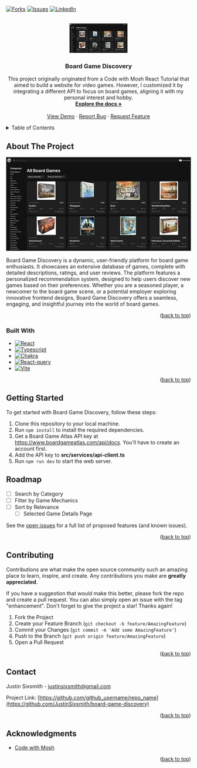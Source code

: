 <!-- Improved compatibility of back to top link: See: https://github.com/othneildrew/Best-README-Template/pull/73 -->

<a name="readme-top"></a>

<!--
*** Thanks for checking out the Best-README-Template. If you have a suggestion
*** that would make this better, please fork the repo and create a pull request
*** or simply open an issue with the tag "enhancement".
*** Don't forget to give the project a star!
*** Thanks again! Now go create something AMAZING! :D
-->

<!-- PROJECT SHIELDS -->
<!--
*** I'm using markdown "reference style" links for readability.
*** Reference links are enclosed in brackets [ ] instead of parentheses ( ).
*** See the bottom of this document for the declaration of the reference variables
*** for contributors-url, forks-url, etc. This is an optional, concise syntax you may use.
*** https://www.markdownguide.org/basic-syntax/#reference-style-links
-->

[![Forks][forks-shield]][forks-url]
[![Issues][issues-shield]][issues-url]
[![LinkedIn][linkedin-shield]][linkedin-url]

<!-- PROJECT LOGO -->
<br />
<div align="center">
  <a href="https://github.com/JustinSixsmith/board-game-discovery">
    <img src="public/board-game-discovery.jpeg" alt="Logo" width="full" height="80">
  </a>

<h3 align="center">Board Game Discovery</h3>

  <p align="center">
    This project originally originated from a Code with Mosh React Tutorial that aimed to build a website for video games. However, I customized it by integrating a different API to focus on board games, aligning it with my personal interest and hobby.
    <br />
    <a href="https://github.com/JustinSixsmith/board-game-discovery"><strong>Explore the docs »</strong></a>
    <br />
    <br />
    <a href="https://board-game-discovery.vercel.app/">View Demo</a>
    ·
    <a href="https://github.com/JustinSixsmith/board-game-discovery/issues">Report Bug</a>
    ·
    <a href="https://github.com/JustinSixsmith/board-game-discovery/issues">Request Feature</a>
  </p>
</div>

<!-- TABLE OF CONTENTS -->
<details>
  <summary>Table of Contents</summary>
  <ol>
    <li>
      <a href="#about-the-project">About The Project</a>
      <ul>
        <li><a href="#built-with">Built With</a></li>
      </ul>
    </li>
    <li>
      <a href="#getting-started">Getting Started</a>
      <ul>
        <li><a href="#prerequisites">Prerequisites</a></li>
        <li><a href="#installation">Installation</a></li>
      </ul>
    </li>
    <li><a href="#usage">Usage</a></li>
    <li><a href="#roadmap">Roadmap</a></li>
    <li><a href="#contributing">Contributing</a></li>
    <li><a href="#license">License</a></li>
    <li><a href="#contact">Contact</a></li>
    <li><a href="#acknowledgments">Acknowledgments</a></li>
  </ol>
</details>

<!-- ABOUT THE PROJECT -->

## About The Project

[![Product Name Screen Shot][product-screenshot]](https://example.com)

Board Game Discovery is a dynamic, user-friendly platform for board game enthusiasts. It showcases an extensive database of games, complete with detailed descriptions, ratings, and user reviews. The platform features a personalized recommendation system, designed to help users discover new games based on their preferences. Whether you are a seasoned player, a newcomer to the board game scene, or a potential employer exploring innovative frontend designs, Board Game Discovery offers a seamless, engaging, and insightful journey into the world of board games.

<p align="right">(<a href="#readme-top">back to top</a>)</p>

### Built With

- [![React][React.js]][React-url]
- [![Typescript][Typescript.com]][Typescript-url]
- [![Chakra][Chakra.com]][Chakra-url]
- [![React-query][React-query.com]][React-query-url]
- [![Vite][Vite.com]][Vite-url]

<p align="right">(<a href="#readme-top">back to top</a>)</p>

<!-- GETTING STARTED -->

## Getting Started

To get started with Board Game Discovery, follow these steps:

1. Clone this repository to your local machine.
2. Run `npm install` to install the required dependencies.
3. Get a Board Game Atlas API key at https://www.boardgameatlas.com/api/docs. You'll have to create an account first.
4. Add the API key to **src/services/api-client.ts**
5. Run `npm run dev` to start the web server.

<!-- ROADMAP -->

## Roadmap

- [ ] Search by Category
- [ ] Filter by Game Mechanics
- [ ] Sort by Relevance
  - [ ] Selected Game Details Page

See the [open issues](https://github.com/JustinSixsmith/board-game-discovery/issues) for a full list of proposed features (and known issues).

<p align="right">(<a href="#readme-top">back to top</a>)</p>

<!-- CONTRIBUTING -->

## Contributing

Contributions are what make the open source community such an amazing place to learn, inspire, and create. Any contributions you make are **greatly appreciated**.

If you have a suggestion that would make this better, please fork the repo and create a pull request. You can also simply open an issue with the tag "enhancement".
Don't forget to give the project a star! Thanks again!

1. Fork the Project
2. Create your Feature Branch (`git checkout -b feature/AmazingFeature`)
3. Commit your Changes (`git commit -m 'Add some AmazingFeature'`)
4. Push to the Branch (`git push origin feature/AmazingFeature`)
5. Open a Pull Request

<p align="right">(<a href="#readme-top">back to top</a>)</p>

<!-- CONTACT -->

## Contact

Justin Sixsmith - justinsixsmith@gmail.com

Project Link: [https://github.com/github_username/repo_name](https://github.com/JustinSixsmith/board-game-discovery)

<p align="right">(<a href="#readme-top">back to top</a>)</p>

<!-- ACKNOWLEDGMENTS -->

## Acknowledgments

- [Code with Mosh](https://codewithmosh.com)

<p align="right">(<a href="#readme-top">back to top</a>)</p>

<!-- MARKDOWN LINKS & IMAGES -->
<!-- https://www.markdownguide.org/basic-syntax/#reference-style-links -->

[contributors-shield]: https://img.shields.io/github/contributors/JustinSixsmith/board-game-discovery.svg?style=for-the-badge
[contributors-url]: https://github.com/github_username/repo_name/graphs/contributors
[forks-shield]: https://img.shields.io/github/forks/JustinSixsmith/board-game-discovery.svg?style=for-the-badge
[forks-url]: https://github.com/JustinSixsmith/board-game-discovery/fork
[stars-shield]: https://img.shields.io/JustinSixsmith/board-game-discovery/repo_name.svg?style=for-the-badge
[stars-url]: https://github.com/JustinSixsmith/board-game-discovery/stargazers
[issues-shield]: https://img.shields.io/github/issues/JustinSixsmith/board-game-discovery.svg?style=for-the-badge
[issues-url]: https://github.com/JustinSixsmith/board-game-discovery/issues
[linkedin-shield]: https://img.shields.io/badge/-LinkedIn-black.svg?style=for-the-badge&logo=linkedin&colorB=555
[linkedin-url]: https://linkedin.com/in/justin-sixsmith
[product-screenshot]: public/board-game-discovery.jpeg
[React.js]: https://img.shields.io/badge/React-20232A?style=for-the-badge&logo=react&logoColor=61DAFB
[React-url]: https://reactjs.org/
[Typescript.com]: https://camo.githubusercontent.com/773cfd323f61dbc7301a98e28c69fbd0f27f491272f4acf48106936ca1d14c47/68747470733a2f2f696d672e736869656c64732e696f2f7374617469632f76313f7374796c653d666f722d7468652d6261646765266d6573736167653d5479706553637269707426636f6c6f723d333137384336266c6f676f3d54797065536372697074266c6f676f436f6c6f723d464646464646266c6162656c3d
[Typescript-url]: https://www.typescriptlang.org/
[Chakra.com]: https://camo.githubusercontent.com/9be161579f0737f301d45929820470e22ad2af41a92524b150dca40fce3c765d/68747470733a2f2f696d672e736869656c64732e696f2f7374617469632f76313f7374796c653d666f722d7468652d6261646765266d6573736167653d4368616b72612b554926636f6c6f723d333139373935266c6f676f3d4368616b72612b5549266c6f676f436f6c6f723d464646464646266c6162656c3d
[Chakra-url]: https://chakra-ui.com/
[React-query.com]: https://camo.githubusercontent.com/2c53895491eecd8aed53655963595ae41628198bd1d5939fa100b11ee9e2513f/68747470733a2f2f696d672e736869656c64732e696f2f7374617469632f76313f7374796c653d666f722d7468652d6261646765266d6573736167653d52656163742b517565727926636f6c6f723d464634313534266c6f676f3d52656163742b5175657279266c6f676f436f6c6f723d464646464646266c6162656c3d
[React-query-url]: https://tanstack.com/query/v3/
[Vite.com]: https://camo.githubusercontent.com/d96a01edb67770ddc4a8794895b4e2c1fab10e9fab40060b287bcb3448915a01/68747470733a2f2f696d672e736869656c64732e696f2f7374617469632f76313f7374796c653d666f722d7468652d6261646765266d6573736167653d5669746526636f6c6f723d363436434646266c6f676f3d56697465266c6f676f436f6c6f723d464646464646266c6162656c3d
[Vite-url]: https://vitejs.dev/
